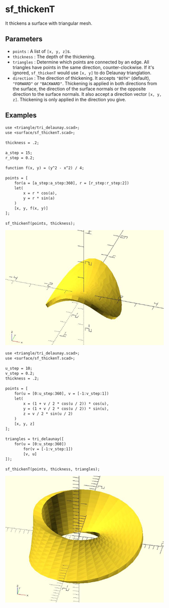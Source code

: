 # sf_thickenT

It thickens a surface with triangular mesh. 

## Parameters

- `points` : A list of `[x, y, z]`s.
- `thickness` : The depth of the thickening.
- `triangles` : Determine which points are connected by an edge. All triangles have points in the same direction, counter-clockwise. If it's ignored, `sf_thickenT` would use `[x, y]` to do Delaunay trianglation.  
- `direction` : The direction of thickening. It accepts `"BOTH"` (default), `"FORWARD"` or `"BACKWARD"`. Thickening is applied in both directions from the surface, the direction of the surface normals or the opposite direction to the surface normals. It also accept a direction vector `[x, y, z]`. Thickening is only applied in the direction you give.

## Examples

	use <triangle/tri_delaunay.scad>;
	use <surface/sf_thickenT.scad>;

	thickness = .2;

	a_step = 15;
	r_step = 0.2;

	function f(x, y) = (y^2 - x^2) / 4;

	points = [
		for(a = [a_step:a_step:360], r = [r_step:r_step:2])
		let(
			x = r * cos(a), 
			y = r * sin(a)
		)
		[x, y, f(x, y)] 
	];

	sf_thickenT(points, thickness);

![sf_thickenT](images/lib3x-sf_thickenT-1.JPG)

	use <triangle/tri_delaunay.scad>;
	use <surface/sf_thickenT.scad>;

	u_step = 10;
	v_step = 0.2;
	thickness = .2;

	points = [
		for(u = [0:u_step:360], v = [-1:v_step:1])
		let(
			x = (1 + v / 2 * cos(u / 2)) * cos(u),
			y = (1 + v / 2 * cos(u / 2)) * sin(u),
			z = v / 2 * sin(u / 2)
		)
		[x, y, z]
	];

	triangles = tri_delaunay([
		for(u = [0:u_step:360])
			for(v = [-1:v_step:1])
			[v, u]
	]);

	sf_thickenT(points, thickness, triangles);

![sf_thickenT](images/lib3x-sf_thickenT-2.JPG)